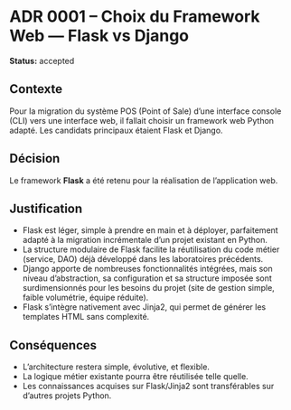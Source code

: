 # ADR 0001 – Choix du Framework Web — Flask vs Django

**Status:** accepted  

## Contexte  
Pour la migration du système POS (Point of Sale) d’une interface console (CLI) vers une interface web, il fallait choisir un framework web Python adapté. Les candidats principaux étaient Flask et Django.

## Décision  
Le framework **Flask** a été retenu pour la réalisation de l’application web.

## Justification
- Flask est léger, simple à prendre en main et à déployer, parfaitement adapté à la migration incrémentale d’un projet existant en Python.
- La structure modulaire de Flask facilite la réutilisation du code métier (service, DAO) déjà développé dans les laboratoires précédents.
- Django apporte de nombreuses fonctionnalités intégrées, mais son niveau d’abstraction, sa configuration et sa structure imposée sont surdimensionnés pour les besoins du projet (site de gestion simple, faible volumétrie, équipe réduite).
- Flask s’intègre nativement avec Jinja2, qui permet de générer les templates HTML sans complexité.

## Conséquences  
- L’architecture restera simple, évolutive, et flexible.
- La logique métier existante pourra être réutilisée telle quelle.
- Les connaissances acquises sur Flask/Jinja2 sont transférables sur d’autres projets Python.
